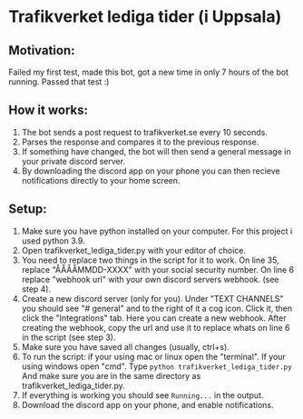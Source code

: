 # Trafikverket lediga tider (i Uppsala)
## Motivation:
Failed my first test, made this bot, got a new time in only 7 hours of the bot running. Passed that test :)
## How it works:
1. The bot sends a post request to trafikverket.se every 10 seconds.
2. Parses the response and compares it to the previous response.
3. If something have changed, the bot will then send a general message in your private discord server.
4. By downloading the discord app on your phone you can then recieve notifications directly to your home screen.
## Setup:
1. Make sure you have python installed on your computer. For this project i used python 3.9.
2. Open trafikverket_lediga_tider.py with your editor of choice.
3. You need to replace two things in the script for it to work. On line 35, replace "ÅÅÅÅMMDD-XXXX" with your social security number. On line 6 replace "webhook url" with your own discord servers webhook. (see step 4).
4. Create a new discord server (only for you). Under "TEXT CHANNELS" you should see "# general" and to the right of it a cog icon. Click it, then click the "Integrations" tab. Here you can create a new webhook. After creating the webhook, copy the url and use it to replace whats on line 6 in the script (see step 3).
5. Make sure you have saved all changes (usually, ctrl+s).
6. To run the script: if your using mac or linux open the "terminal". If your using windows open "cmd". Type ```python trafikverket_lediga_tider.py``` And make sure you are in the same directory as trafikverket_lediga_tider.py.
7. If everything is working you should see ```Running...``` in the output.
8. Download the discord app on your phone, and enable notifications.